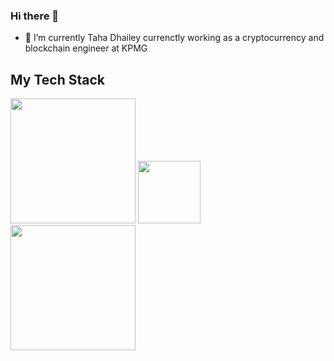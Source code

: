 ### Hi there 👋
- 🌱 I’m currently Taha Dhailey currenctly working as a cryptocurrency and blockchain engineer at KPMG
<!--
**dhaileytaha/dhaileytaha** is a ✨ _special_ ✨ repository because its `README.md` (this file) appears on your GitHub profile.

Here are some ideas to get you started:
-->
## My Tech Stack

<!--
- 🔭 I’m currently working on 
-->
<div>
    <img src="https://flicsdb.com/wp-content/uploads/2019/04/gophercises_punching.gif" width="200px"</img> 
    <img src="https://media0.giphy.com/media/eNAsjO55tPbgaor7ma/giphy.gif" width="100px"</img> 
    <img src="https://assets.rappler.com/612F469A6EA84F6BAE882D2B94A4B421/img/402066C85613444B9602EB0FC677C5D1/amazon-web-services-down-20140527.gif" width="200px"
</img> 
</div>

<!--
- 🌱 I’m currently learning ...
- 👯 I’m looking to collaborate on ...
- 🤔 I’m looking for help with ...
- 💬 Ask me about ...
- 📫 How to reach me: ...
- 😄 Pronouns: ...
- ⚡ Fun fact: ...
-->
